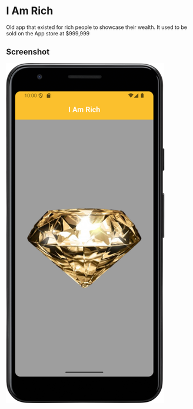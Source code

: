 # I Am Rich
Old app that existed for rich people to showcase their wealth. It used to be sold on the App store at $999,999
## Screenshot
<img src='i_am_rich.png' width='430' alt="I Am Rich img">